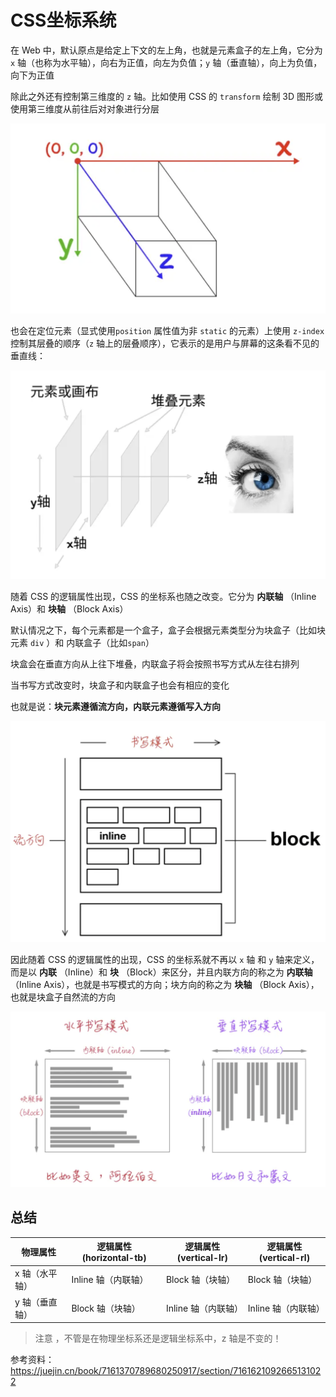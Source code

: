 # CSS坐标系统

在 Web 中，默认原点是给定上下文的左上角，也就是元素盒子的左上角，它分为 `x` 轴（也称为水平轴），向右为正值，向左为负值；`y` 轴（垂直轴），向上为负值，向下为正值

除此之外还有控制第三维度的 `z` 轴。比如使用 CSS 的 `transform` 绘制 3D 图形或使用第三维度从前往后对对象进行分层

![css坐标系统1.png](../images/css坐标系统1.png)

也会在定位元素（显式使用`position` 属性值为非 `static` 的元素）上使用 `z-index` 控制其层叠的顺序（`z` 轴上的层叠顺序），它表示的是用户与屏幕的这条看不见的垂直线：

![css坐标系统2.png](../images/css坐标系统2.png)

随着 CSS 的逻辑属性出现，CSS 的坐标系也随之改变。它分为 **内联轴** （Inline Axis）和 **块轴** （Block Axis）

默认情况之下，每个元素都是一个盒子，盒子会根据元素类型分为块盒子（比如块元素 `div` ）和 内联盒子（比如`span`）

块盒会在垂直方向从上往下堆叠，内联盒子将会按照书写方式从左往右排列

当书写方式改变时，块盒子和内联盒子也会有相应的变化

也就是说：**块元素遵循流方向，内联元素遵循写入方向**

![css坐标系统3](../images/css坐标系统3.png)

因此随着 CSS 的逻辑属性的出现，CSS 的坐标系就不再以 `x` 轴 和 `y` 轴来定义，而是以 **内联** （Inline）和 **块** （Block）来区分，并且内联方向的称之为 **内联轴** （Inline Axis），也就是书写模式的方向；块方向的称之为 **块轴** （Block Axis），也就是块盒子自然流的方向

![css坐标系统4.png](../images/css坐标系统4.png)

## 总结


| 物理属性 | 逻辑属性(horizontal-tb) | 逻辑属性(vertical-lr) | 逻辑属性(vertical-rl) |
| -------- | ----------------------- | --------------------- | --------------------- |
| x 轴（水平轴） | Inline 轴（内联轴） | Block 轴（块轴） | Block 轴（块轴） |  |  |  |  |  |  |  |  |  |
| y 轴（垂直轴） | Block 轴（块轴） | Inline 轴（内联轴） | Inline 轴（内联轴） |  |  |  |  |  |  |  |  |  |  |  |  |  |  |

> 注意 ，不管是在物理坐标系还是逻辑坐标系中，z 轴是不变的！

参考资料：https://juejin.cn/book/7161370789680250917/section/7161621092665131022
